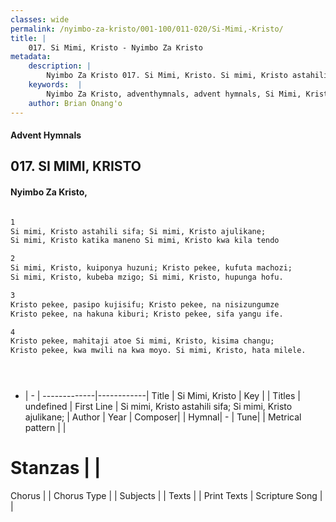 ```yaml
---
classes: wide
permalink: /nyimbo-za-kristo/001-100/011-020/Si-Mimi,-Kristo/
title: |
    017. Si Mimi, Kristo - Nyimbo Za Kristo
metadata:
    description: |
        Nyimbo Za Kristo 017. Si Mimi, Kristo. Si mimi, Kristo astahili sifa; Si mimi, Kristo ajulikane; Si mimi, Kristo katika maneno Si mimi, Kristo kwa kila tendo  
    keywords:  |
        Nyimbo Za Kristo, adventhymnals, advent hymnals, Si Mimi, Kristo, Si mimi, Kristo astahili sifa; Si mimi, Kristo ajulikane;. 
    author: Brian Onang'o
---
```


#### Advent Hymnals
## 017. SI MIMI, KRISTO
####  Nyimbo Za Kristo,

```txt

1
Si mimi, Kristo astahili sifa; Si mimi, Kristo ajulikane;
Si mimi, Kristo katika maneno Si mimi, Kristo kwa kila tendo

2
Si mimi, Kristo, kuiponya huzuni; Kristo pekee, kufuta machozi;
Si mimi, Kristo, kubeba mzigo; Si mimi, Kristo, hupunga hofu.

3
Kristo pekee, pasipo kujisifu; Kristo pekee, na nisizungumze
Kristo pekee, na hakuna kiburi; Kristo pekee, sifa yangu ife.

4
Kristo pekee, mahitaji atoe Si mimi, Kristo, kisima changu;
Kristo pekee, kwa mwili na kwa moyo. Si mimi, Kristo, hata milele.





```

- |   -  |
-------------|------------|
Title | Si Mimi, Kristo |
Key |  |
Titles | undefined |
First Line | Si mimi, Kristo astahili sifa; Si mimi, Kristo ajulikane; |
Author | 
Year | 
Composer| |
Hymnal|  - |
Tune|  |
Metrical pattern | |
# Stanzas |  |
Chorus |  |
Chorus Type |  |
Subjects | |
Texts |  |
Print Texts | 
Scripture Song |  |
    

